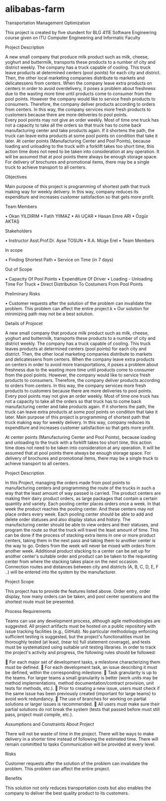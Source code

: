 # alibabas-farm
Transportation Management Optimization
 
This project is created by five stundent for BLG 411E Software Engineering course given on ITU Computer Engineering and Informatic Faculty 

Project Description

A new small company that produce milk product such as milk, cheese, yoghurt and buttermilk, transports these products to a number of city and district weekly. The company has a truck capable of cooling.  This truck leave products at determined centers (pool points) for each city and district. Then, the other local marketing companies distribute to markets and delicatessens from centers.
When the company leave extra products on centers in order to avoid overdelivery, it poses a problem about freshness due to the wasting more time until products come to consumer from the pool points. However the company would like to service fresh products to consumers. Therefore, the company deliver products according to orders from centers. In this way, the company services more fresh products to customers because there are more deliveries to pool points.  
Every pool points may not give an order weekly. Most of time one truck has not a capacity to take all the orders so that truck has to come back manufacturing center and  take products again. If it shortens the path, the truck can leave extra products at some pool points on condition that take it later. 
At center points (Manufacturing Center and Pool Points), because loading and unloading to the truck with a forklift takes too short time, this action time does not need to be taken into consideration at any operation. It will be assumed that at pool points there always be enough storage space. For delivery of brochures and promotional items, there may be a single truck to achieve transport to all centers.


Objectives

Main purpose of this project is programming of shortest path that truck making way for weekly delivery. In this way, company reduces its expenditure and increases customer satisfaction so that gets more profit.


Team Members

•	Okan YILDIRIM
•	Fatih YIlMAZ
•	Ali UÇAR
•	Hasan Emre ARI
•	Özgür AKTAŞ


Stakeholders

•	Instructor Asst.Prof.Dr. Ayse TOSUN
•	R.A. Müge Erel
•	Team Members


In scope

•	Finding Shortest Path
•	Service on Time (in 7 days)


Out of Scope

•	Capacity Of Pool Points
•	Expenditure Of Driver
•	Loading - Unloading Time For Truck
•	Direct Distribution To Costumers From Pool Points


Preliminary Risks

•	Customer requests after the solution of the problem can invalidate the problem. This problem can affect the entire project.k
•	Our solution for minimizing path may not be a best solution. 


Details of Projocet

A new small company that produce milk product such as milk, cheese, yoghurt and buttermilk, transports these products to a number of city and district weekly. The company has a truck capable of cooling.  This truck leaves products at determined centers (pool points) for each city and district. Then, the other local marketing companies distribute to markets and delicatessens from centers. 
When the company leave extra products on centers in order to avoid more transportations, it poses a problem about freshness due to the wasting more time until products come to consumer from the pool points. However, the company would like to service fresh products to consumers. Therefore, the company deliver products according to orders from centers. In this way, the company services more fresh products to customers because there are more deliveries to pool points.   
Every pool points may not give an order weekly. Most of time one truck has not a capacity to take all the orders so that truck has to come back manufacturing center and take products again. If it shortens the path, the truck can leave extra products at some pool points on condition that take it later. 
Main purpose of this project is programming of shortest path that truck making way for weekly delivery. In this way, company reduces its expenditure and increases customer satisfaction so that gets more profit. 

At center points (Manufacturing Center and Pool Points), because loading and unloading to the truck with a forklift takes too short time, this action time does not need to be taken into consideration at any operation. It will be assumed that at pool points there always be enough storage space. For delivery of brochures and promotional items, there may be a single truck to achieve transport to all centers. 


Project Description 

In this Project, managing the orders made from pool points to manufacturing centers and programming the route of the trucks in such a way that the least amount of way passed is carried. The product centers are making their dairy product orders, as large packages that contain a certain quantity and variety. 
Each pooling center places orders once a week. In that week the product reaches the pooling center. And these centers may not place orders every week. Each pooling center should be able to add and delete order statuses and also display status and history. 
The manufacturing center should be able to view orders and their statuses, and program the route so that the truck will travel the least amount of time. This can be done if the process of stacking extra items in one or more product centers, taking them in the next pass and taking them to another center is the way to go. Orders from the week will never be mixed with orders from another week. Additional product stacking to a center can be set up for another center's suitable order and product can be taken to the requesting center from where the stacking takes place on the next occasion. 
Connection routes and distances between city and districts (A, B, C, D, E, F ..) will be entered into the system by the manufacturer. 


Project Scope 

This project has to provide the features listed above. Order entry, order display, how many orders can be taken, and pool center operations and the shortest route must be presented. 


Process Requirements  

Teams can use any development process, although agile methodologies are suggested. All project artifacts must be hosted on a public repository with issue tracking facilities (e.g., GitHub). No particular methodology enforcing sufficient testing is suggested, but the project's functionalities must be thoroughly tested (at least, (near to) full statement coverage), and tests must be systematized using suitable unit testing libraries. 
In order to track the project's activity and progress, the following rules should be followed: 

 For each major set of development tasks, a milestone characterizing them must be defined.
 For each development task, an issue describing it must be defined, within the corresponding milestone. 
 Task granularity is up to the teams. For larger teams a small granularity is better (work units may be method implementations, method documentation/contract provision, unit tests for methods, etc.). 
 Prior to creating a new issue, users must check if the same issue has been previously created (important for large teams) to avoid work redundancy. 
 The use of branches for working on partial solutions or larger issues is recommended. 
 All users must make sure their partial solutions do not break the system (tests that passed before must still pass, project must compile, etc.). 


Assumptions and Constraints About Project 

There will not be waste of time in the project. There will be ways to make delivery in a shorter time instead of following the estimated time. There will remain committed to tasks Communication will be provided at every level. 


Risks 

Customer requests after the solution of the problem can invalidate the problem. This problem can affect the entire project. 


Benefits 

This solution not only reduces transportation costs but also enables the company to deliver the best quality product to its customers. 
 
 




